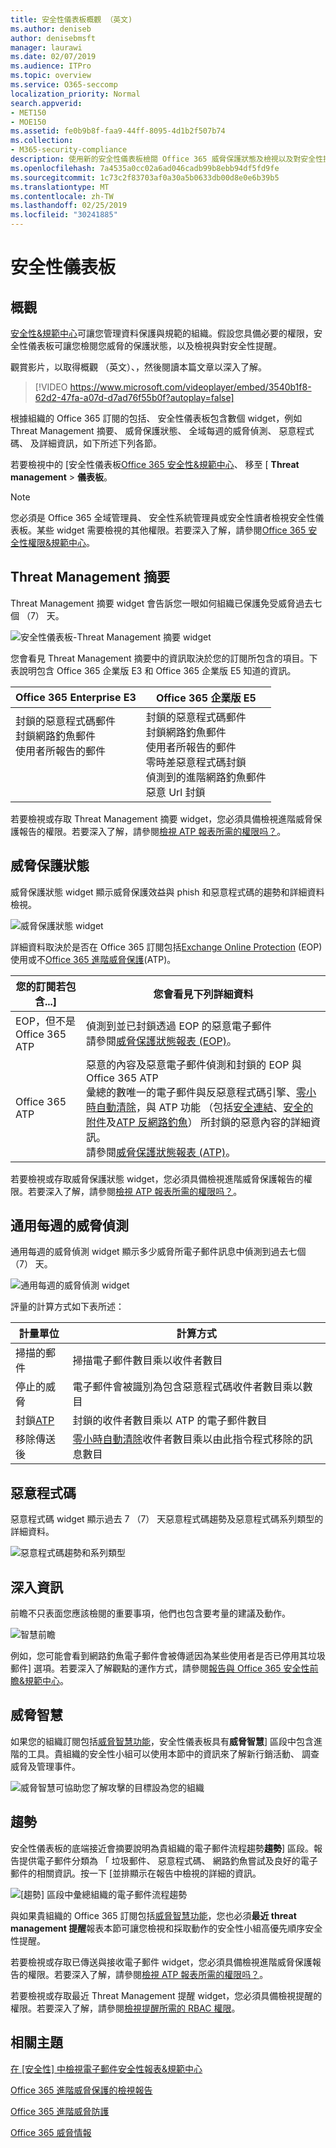 ```yaml
---
title: 安全性儀表板概觀 （英文)
ms.author: deniseb
author: denisebmsft
manager: laurawi
ms.date: 02/07/2019
ms.audience: ITPro
ms.topic: overview
ms.service: O365-seccomp
localization_priority: Normal
search.appverid:
- MET150
- MOE150
ms.assetid: fe0b9b8f-faa9-44ff-8095-4d1b2f507b74
ms.collection:
- M365-security-compliance
description: 使用新的安全性儀表板檢閱 Office 365 威脅保護狀態及檢視以及對安全性提醒。
ms.openlocfilehash: 7a4535a0cc02a6ad046cadb99b8ebb94df5fd9fe
ms.sourcegitcommit: 1c73c2f83703af0a30a5b0633db00d8e0e6b39b5
ms.translationtype: MT
ms.contentlocale: zh-TW
ms.lasthandoff: 02/25/2019
ms.locfileid: "30241885"
---
```

# <a name="security-dashboard"></a>安全性儀表板

## <a name="overview"></a>概觀

[安全性&amp;規範中心](go-to-the-securitycompliance-center.md)可讓您管理資料保護與規範的組織。假設您具備必要的權限，安全性儀表板可讓您檢閱您威脅的保護狀態，以及檢視與對安全性提醒。 
  
觀賞影片，以取得概觀 （英文）、，然後閱讀本篇文章以深入了解。
  
> [!VIDEO https://www.microsoft.com/videoplayer/embed/3540b1f8-62d2-47fa-a07d-d7ad76f55b0f?autoplay=false]
  
根據組織的 Office 365 訂閱的包括、 安全性儀表板包含數個 widget，例如 Threat Management 摘要、 威脅保護狀態、 全域每週的威脅偵測、 惡意程式碼、 及詳細資訊，如下所述下列各節。
  
若要檢視中的 [安全性儀表板[Office 365 安全性&amp;規範中心](go-to-the-securitycompliance-center.md)、 移至 [ **Threat management** \> **儀表板**。
  
> [!NOTE]
> 您必須是 Office 365 全域管理員、 安全性系統管理員或安全性讀者檢視安全性儀表板。某些 widget 需要檢視的其他權限。若要深入了解，請參閱[Office 365 安全性權限&amp;規範中心](permissions-in-the-security-and-compliance-center.md)。 
  
## <a name="threat-management-summary"></a>Threat Management 摘要

Threat Management 摘要 widget 會告訴您一眼如何組織已保護免受威脅過去七個 （7） 天。

![安全性儀表板-Threat Management 摘要 widget](media/SecDash-ThreatMgmtSummary.png)

您會看見 Threat Management 摘要中的資訊取決於您的訂閱所包含的項目。下表說明包含 Office 365 企業版 E3 和 Office 365 企業版 E5 知道的資訊。


|Office 365 Enterprise E3  |Office 365 企業版 E5  |
|---------|---------|
|封鎖的惡意程式碼郵件<br/>封鎖網路釣魚郵件<br>使用者所報告的郵件<br><br><br><br> |封鎖的惡意程式碼郵件<br>封鎖網路釣魚郵件<br>使用者所報告的郵件<br>零時差惡意程式碼封鎖<br>偵測到的進階網路釣魚郵件<br>惡意 Url 封鎖 |

若要檢視或存取 Threat Management 摘要 widget，您必須具備檢視進階威脅保護報告的權限。若要深入了解，請參閱[檢視 ATP 報表所需的權限吗？](view-reports-for-atp.md#what-permissions-are-needed-to-view-the-atp-reports)。 

## <a name="threat-protection-status"></a>威脅保護狀態

威脅保護狀態 widget 顯示威脅保護效益與 phish 和惡意程式碼的趨勢和詳細資料檢視。 

![威脅保護狀態 widget](media/tpswidget.png)

詳細資料取決於是否在 Office 365 訂閱包括[Exchange Online Protection](eop/exchange-online-protection-eop.md) (EOP) 使用或不[Office 365 進階威脅保護](office-365-atp.md)(ATP)。


|您的訂閱若包含...] |您會看見下列詳細資料 |
|---------|---------|
|EOP，但不是 Office 365 ATP     |偵測到並已封鎖透過 EOP 的惡意電子郵件<br> 請參閱[威脅保護狀態報表 (EOP)](view-email-security-reports.md#threat-protection-status-report)。| |
|Office 365 ATP |惡意的內容及惡意電子郵件偵測和封鎖的 EOP 與 Office 365 ATP<br>彙總的數唯一的電子郵件與反惡意程式碼引擎、[零小時自動清除](zero-hour-auto-purge.md)，與 ATP 功能 （包括[安全連結](atp-safe-links.md)、[安全的附件](atp-safe-attachments.md)及[ATP 反網路釣魚](atp-anti-phishing.md)） 所封鎖的惡意內容的詳細資訊。<br>請參閱[威脅保護狀態報表 (ATP)](view-reports-for-atp.md#threat-protection-status-report)。 | 

若要檢視或存取威脅保護狀態 widget，您必須具備檢視進階威脅保護報告的權限。若要深入了解，請參閱[檢視 ATP 報表所需的權限吗？](view-reports-for-atp.md#what-permissions-are-needed-to-view-the-atp-reports)。 

## <a name="global-weekly-threat-detections"></a>通用每週的威脅偵測
 
通用每週的威脅偵測 widget 顯示多少威脅所電子郵件訊息中偵測到過去七個 （7） 天。

![通用每週的威脅偵測 widget](media/globalweeklythreatdetections.png)

評量的計算方式如下表所述：

|計量單位  |計算方式  |
|---------|---------|
|掃描的郵件 |掃描電子郵件數目乘以收件者數目 |
|停止的威脅  |電子郵件會被識別為包含惡意程式碼收件者數目乘以數目 |
|封鎖[ATP](office-365-atp.md) |封鎖的收件者數目乘以 ATP 的電子郵件數目 |
|移除傳送後 |[零小時自動清除](zero-hour-auto-purge.md)收件者數目乘以由此指令程式移除的訊息數目 |

## <a name="malware"></a>惡意程式碼

惡意程式碼 widget 顯示過去 7 （7） 天惡意程式碼趨勢及惡意程式碼系列類型的詳細資料。

![惡意程式碼趨勢和系列類型](media/malwarewidgetatpe5.png)
 
## <a name="insights"></a>深入資訊

前瞻不只表面您應該檢閱的重要事項，他們也包含要考量的建議及動作。 

![智慧前瞻](media/smartinsights.png)

例如，您可能會看到網路釣魚電子郵件會被傳遞因為某些使用者是否已停用其垃圾郵件] 選項。若要深入了解觀點的運作方式，請參閱[報告與 Office 365 安全性前瞻&amp;規範中心](reports-and-insights-in-security-and-compliance.md)。
  
## <a name="threat-intelligence"></a>威脅智慧

如果您的組織訂閱包括[威脅智慧功能](office-365-ti.md)，安全性儀表板具有**威脅智慧**] 區段中包含進階的工具。貴組織的安全性小組可以使用本節中的資訊來了解新行銷活動、 調查威脅及管理事件。 
  
![威脅智慧可協助您了解攻擊的目標設為您的組織](media/threatintelwidget.png)
  
  
## <a name="trends"></a>趨勢

安全性儀表板的底端接近會摘要說明為貴組織的電子郵件流程趨勢**趨勢**] 區段。報告提供電子郵件分類為 「 垃圾郵件、 惡意程式碼、 網路釣魚嘗試及良好的電子郵件的相關資訊。按一下 [並排顯示在報告中檢視的詳細的資訊。 
  
![[趨勢] 區段中彙總組織的電子郵件流程趨勢](media/trends.png)
  
與如果貴組織的 Office 365 訂閱包括[威脅智慧功能](office-365-ti.md)，您也必須**最近 threat management 提醒**報表本節可讓您檢視和採取動作的安全性小組高優先順序安全性提醒。 

若要檢視或存取已傳送與接收電子郵件 widget，您必須具備檢視進階威脅保護報告的權限。若要深入了解，請參閱[檢視 ATP 報表所需的權限吗？](view-reports-for-atp.md#what-permissions-are-needed-to-view-the-atp-reports)。 

若要檢視或存取最近 Threat Management 提醒 widget，您必須具備檢視提醒的權限。若要深入了解，請參閱[檢視提醒所需的 RBAC 權限](alert-policies.md#rbac-permissions-required-to-view-alerts)。
  
## <a name="related-topics"></a>相關主題

[在 [安全性] 中檢視電子郵件安全性報表&amp;規範中心](view-email-security-reports.md)
  
[Office 365 進階威脅保護的檢視報告](view-reports-for-atp.md)
  
[Office 365 進階威脅防護](office-365-atp.md)
  
[Office 365 威脅情報](office-365-ti.md)
  

